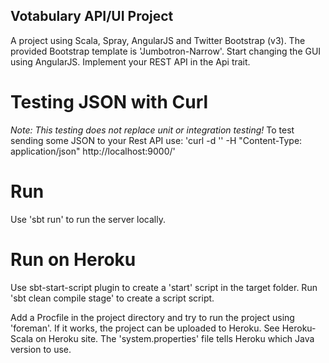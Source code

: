 ## Votabulary API/UI Project

A project using Scala, Spray, AngularJS and Twitter Bootstrap (v3).
The provided Bootstrap template is 'Jumbotron-Narrow'. Start changing the GUI using AngularJS.
Implement your REST API in the Api trait.

# Testing JSON with Curl
*Note: This testing does not replace unit or integration testing!*
To test sending some JSON to your Rest API use:
    'curl -d '<some json>' -H "Content-Type: application/json" http://localhost:9000/<api-url>'

# Run
Use 'sbt run' to run the server locally. 

# Run on Heroku
Use sbt-start-script plugin to create a 'start' script in the target folder.
    Run 'sbt clean compile stage' to create a script script.

Add a Procfile in the project directory and try to run the project using 'foreman'.
If it works, the project can be uploaded to Heroku. See Heroku-Scala on Heroku site.
The 'system.properties' file tells Heroku which Java version to use.